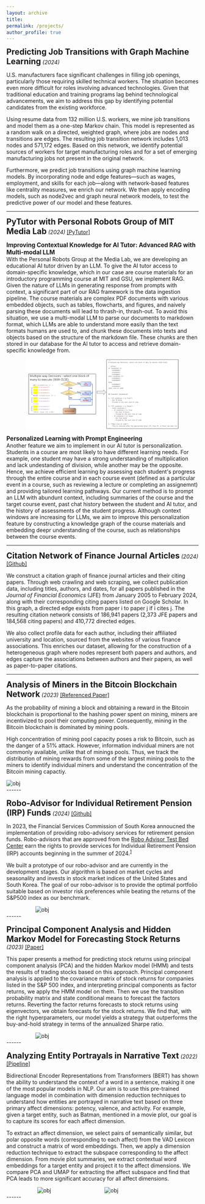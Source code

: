 ```yaml
---
layout: archive
title: 
permalink: /projects/
author_profile: true
---
```

<span style="font-size: 1.5em; font-weight: bold;">Predicting Job Transitions with Graph Machine Learning</span> <em>(2024)</em> 
<br>

U.S. manufacturers face significant challenges in filling job openings, particularly those requiring skilled technical workers. The situation becomes even more difficult for roles involving advanced technologies. Given that traditional education and training programs lag behind technological advancements, we aim to address this gap by identifying potential candidates from the existing workforce.

Using resume data from 132 million U.S. workers, we mine job transitions and model them as a one-step Markov chain. This model is represented as a random walk on a directed, weighted graph, where jobs are nodes and transitions are edges. The resulting job transition network includes 1,013 nodes and 571,172 edges. Based on this network, we identify potential sources of workers for target manufacturing roles and for a set of emerging manufacturing jobs not present in the original network.

Furthermore, we predict job transitions using graph machine learning models. By incorporating node and edge features—such as wages, employment, and skills for each job—along with network-based features like centrality measures, we enrich our network. We then apply encoding models, such as node2vec and graph neural network models, to test the predictive power of our model and these features.

------
<span style="font-size: 1.5em; font-weight: bold;">PyTutor with Personal Robots Group of MIT Media Lab</span> <em>(2024)</em> <a href="https://www.media.mit.edu/projects/pytutor-empowering-equitable-education-pathways-in-computing-with-generative-ai/overview/">[PyTutor]</a>

<span style="font-size: 1.1em;font-weight: bold;">Improving Contextual Knowledge for AI Tutor: Advanced RAG with Multi-modal LLM</span>  
With the Personal Robots Group at the Media Lab, we are developing an educational AI tutor driven by an LLM. To give the AI tutor access to domain-specific knowledge, which in our case are course materials for an introductory programming course at MIT and GSU, we implement RAG. Given the nature of LLMs in generating response from prompts with context, a significant part of our RAG framework is the data ingestion pipeline. The course materials are complex PDF documents with various embedded objects, such as tables, flowcharts, and figures, and naively parsing these documents will lead to thrash-in, thrash-out. To avoid this situation, we use a multi-modal LLM to parse our documents to markdown format, which LLMs are able to understand more easily than the text formats humans are used to, and chunk these documents into texts and objects based on the structure of the markdown file. These chunks are then stored in our database for the AI tutor to access and retrieve domain-specific knowledge from. 

<div style="display: flex; justify-content: center;">
  <img width="80%" src="/images/pytutor_2.png" alt="obj">
</div>

<span style="font-size: 1.1em;font-weight: bold; ">Personalized Learning with Prompt Engineering</span> 
<br>
Another feature we aim to implement in our AI tutor is personalization. Students in a course are most likely to have different learning needs. For example, one student may have a strong understanding of multiplication and lack undestanding of division, while another may be the opposite. Hence, we achieve efficient learning by assessing each student's progress through the entire course and in each course event (defined as a particular event in a course, such as reviewing a lecture or completing an assignemnt) and  providing tailored learning pathways. Our current method is to prompt an LLM with abundunt context, including summaries of the course and the target course event, past chat history between the student and AI tutor, and the history of assessments of the student progress. Although context windows are increasing for LLMs, we aim to improve this personalization feature by constructing a knowledge graph of the course materials and embedding deepr understanding of the course, such as relationships between the course events. 

------

<span style="font-size: 1.5em; font-weight: bold;">Citation Network of Finance Journal Articles</span> <em>(2024)</em> 
<a href="https://github.com/parkakn/Citation-Network-Finance-Journals">[Github]</a>
<br>

We construct a citation graph of finance journal articles and their citing papers. Through web crawling and web scraping, we collect publication data, including titles, authors, and dates, for all papers published in the *Journal of Financial Economics* (JFE) from January 2005 to February 2024, along with their corresponding citing papers listed on Google Scholar. In this graph, a directed edge exists from paper i to paper j if i cites j. The resulting citation network consists of 186,941 papers (2,373 JFE papers and 184,568 citing papers) and 410,772 directed edges.

We also collect profile data for each author, including their affiliated university and location, sourced from the websites of various finance associations. This enriches our dataset, allowing for the construction of a heterogeneous graph where nodes represent both papers and authors, and edges capture the associations between authors and their papers, as well as paper-to-paper citations. 

------

<span style="font-size: 1.5em; font-weight: bold;">Analysis of Miners in the Bitcoin Blockchain Network</span> <em>(2023)</em> 
<a href="https://mitsloan.mit.edu/shared/ods/documents?PublicationDocumentID=7981">[Referenced Paper]</a>
<br>

As the probability of mining a block and obtaining a reward in the Bitcoin blockchain is proportional to the hashing power spent on mining, miners are incentivized to pool their computing power. Consequently, mining in the Bitcoin blockchain is dominated by mining pools. 

High concentration of mining pool capacity poses a risk to Bitcoin, such as the danger of a 51% attack. However, information individual miners are not commonly available, unlike that of minings pools. Thus, we track the distribution of mining rewards from some of the largest mining pools to the miners to identify individual miners and understand the concentration of the Bitcoin mining capactiy. 
<div style="display: flex; justify-content: center;">
  <img width="100%" src="/images/Antpool_dist_graph-1.png" alt="obj">
</div>
------

<span style="font-size: 1.5em; font-weight: bold;">Robo-Advisor for Individual Retirement Pension (IRP) Funds</span> <em>(2024)</em> 
<a href="https://github.com/kangokseo/cqralgo?tab=readme-ov-file">[Github]</a>
<br>

In 2023, the Financial Services Commission of South Korea annoucned the implementation of providing robo-advisory services for retirement pension funds. Robo-advisors that are approved from the [Robo Advisor Test Bed Center](https://www.ratestbed.kr:7443/portal/main/main.do) earn the rights to provide services for Individual Retirement Pension (IRP) accounts beginning in the summer of 2024.<sup>[1](https://www.digitaltoday.co.kr/news/articleView.html?idxno=513226)</sup> 

We built a prototype of our robo-advisor and are currently in the development stages. Our algorithm is based on market cycles and seasonality and invests in stock market indices of the United States and South Korea. The goal of our robo-advisor is to provide the optimal portfolio suitable based on investor risk preferences while beating the returns of the S&P500 index as our benchmark.
<div style="display: flex; justify-content: center;">
  <img width="70%" src="/images/backtest.png" alt="obj">
</div>
------

<span style="font-size: 1.5em; font-weight: bold;">Principal Component Analysis and Hidden Markov Model for Forecasting Stock Returns</span> <em>(2023)</em> 
<a href="https://arxiv.org/abs/2307.00459">[Paper]</a>
<br>

This paper presents a method for predicting stock returns using principal component analysis (PCA) and the hidden Markov model (HMM) and tests the results of trading stocks based on this approach. Principal component analysis is applied to the covariance matrix of stock returns for companies listed in the S&P 500 index, and interpreting principal components as factor returns, we apply the HMM model on them. Then we use the transition probability matrix and state conditional means to forecast the factors returns. Reverting the factor returns forecasts to stock returns using eigenvectors, we obtain forecasts for the stock returns. We find that, with the right hyperparameters, our model yields a strategy that outperforms the buy-and-hold strategy in terms of the annualized Sharpe ratio.
<div style="display: flex; justify-content: center;">
  <img width="70%" src="/images/hmm.png" alt="obj">
</div>
------

<span style="font-size: 1.5em; font-weight: bold;">Analyzing Entity Portrayals in Narrative Text</span> <em>(2022)</em> 
[[Pipeline]](/images/dimensionality_reduction.pdf) 
<br>

Bidirectional Encoder Representations from Transformers (BERT) has shown the ability to understand the context of a word in a sentence, making it one of the most popular models in NLP. Our aim is to use this pre-trained language model in combination with dimension reduction techniques to understand how entities are portrayed in narrative text based on three primary affect dimensions: potency, valence, and activity. For example, given a target entity, such as Batman, mentioned in a movie plot, our goal is to capture its scores for each affect dimension. 

To extract an affect dimension, we select pairs of semantically similar, but polar opposite words (corresponding to each affect) from the VAD Lexicon and construct a matrix of word embeddings. Then, we apply a dimension reduction technique to extract the subspace corresponding to the affect dimension. From movie plot summaries, we extract contextual word embeddings for a target entity and project it to the affect dimensions. We compare PCA and UMAP for extracting the affect subspace and find that PCA leads to more significant accuracy for all affect dimensions.

<div style="display: flex; justify-content: center;">
  <img width="35%" src="/images/word affect scores.jpeg" alt="obj">
  <img width="33%" src="/images/results_ASP.png" alt="obj">
</div>
------



